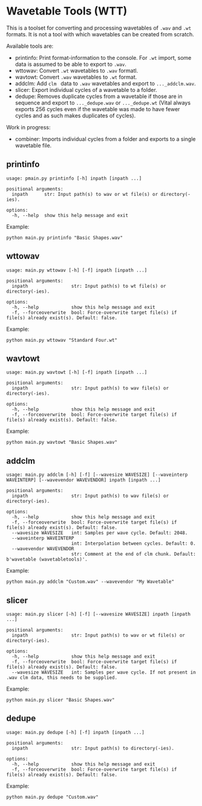 # Wavetable Tools (WTT)

This is a toolset for converting and processing wavetables of `.wav` and `.wt` formats. It is not a tool with which wavetables can be created from scratch.

Available tools are:

- printinfo: Print format-information to the console. For `.wt` import, some data is assumed to be able to export to `.wav`.
- wttowav: Convert `.wt` wavetables to `.wav` formatl.
- wavtowt: Convert `.wav` wavetables to `.wt` format.
- addclm: Add `clm ` data to `.wav` wavetables and export to `..._addclm.wav`. 
- slicer: Export individual cycles of a wavetable to a folder.
- dedupe: Removes duplicate cycles from a wavetable if those are in sequence and export to `..._dedupe.wav` or `..._dedupe.wt` (Vital always exports 256 cycles even if the wavetable was made to have fewer cycles and as such makes duplicates of cycles).

Work in progress:
- combiner: Imports individual cycles from a folder and exports to a single wavetable file.

## printinfo

```
usage: pmain.py printinfo [-h] inpath [inpath ...]

positional arguments:
  inpath      str: Input path(s) to wav or wt file(s) or directory(-ies).

options:
  -h, --help  show this help message and exit
```

Example:

```
python main.py printinfo "Basic Shapes.wav"
```

## wttowav

```
usage: main.py wttowav [-h] [-f] inpath [inpath ...]

positional arguments:
  inpath                str: Input path(s) to wt file(s) or directory(-ies).

options:
  -h, --help            show this help message and exit
  -f, --forceoverwrite  bool: Force-overwrite target file(s) if file(s) already exist(s). Default: false.
```

Example:

```
python main.py wttowav "Standard Four.wt"
```

## wavtowt

```
usage: main.py wavtowt [-h] [-f] inpath [inpath ...]

positional arguments:
  inpath                str: Input path(s) to wav file(s) or directory(-ies).

options:
  -h, --help            show this help message and exit
  -f, --forceoverwrite  bool: Force-overwrite target file(s) if file(s) already exist(s). Default: false.
```

Example:

```
python main.py wavtowt "Basic Shapes.wav"
```

## addclm

```
usage: main.py addclm [-h] [-f] [--wavesize WAVESIZE] [--waveinterp WAVEINTERP] [--wavevendor WAVEVENDOR] inpath [inpath ...]

positional arguments:
  inpath                str: Input path(s) to wav file(s) or directory(-ies).

options:
  -h, --help            show this help message and exit
  -f, --forceoverwrite  bool: Force-overwrite target file(s) if file(s) already exist(s). Default: false.
  --wavesize WAVESIZE   int: Samples per wave cycle. Default: 2048.
  --waveinterp WAVEINTERP
                        int: Interpolation between cycles. Default: 0.
  --wavevendor WAVEVENDOR
                        str: Comment at the end of clm chunk. Default: b'wavetable (wavetabletools)'.
```

Example:

```
python main.py addclm "Custom.wav" --wavevendor "My Wavetable"
```

## slicer

```
usage: main.py slicer [-h] [-f] [--wavesize WAVESIZE] inpath [inpath ...]

positional arguments:
  inpath                str: Input path(s) to wav or wt file(s) or directory(-ies).

options:
  -h, --help            show this help message and exit
  -f, --forceoverwrite  bool: Force-overwrite target file(s) if file(s) already exist(s). Default: false.
  --wavesize WAVESIZE   int: Samples per wave cycle. If not present in .wav clm data, this needs to be supplied.
```

Example:

```
python main.py slicer "Basic Shapes.wav"
```

## dedupe

```
usage: main.py dedupe [-h] [-f] inpath [inpath ...]

positional arguments:
  inpath                str: Input path(s) to directory(-ies).

options:
  -h, --help            show this help message and exit
  -f, --forceoverwrite  bool: Force-overwrite target file(s) if file(s) already exist(s). Default: false.
```

Example:

```
python main.py dedupe "Custom.wav"
```